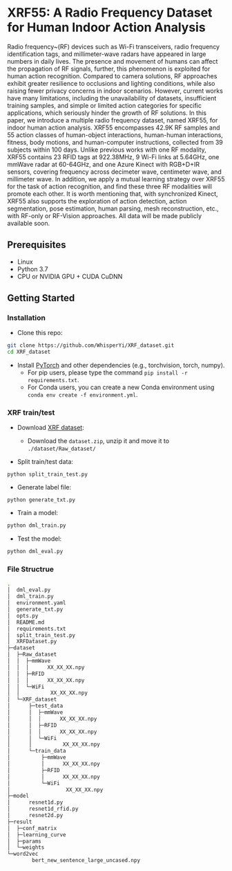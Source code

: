 # XRF55: A Radio Frequency Dataset for Human Indoor Action Analysis

Radio frequency~(RF) devices such as Wi-Fi transceivers, radio frequency identification tags, and millimeter-wave radars have appeared in large numbers in daily lives. The presence and movement of humans can affect the propagation of RF signals, further, this phenomenon is exploited for human action recognition. Compared to camera solutions, RF approaches exhibit greater resilience to occlusions and lighting conditions, while also raising fewer privacy concerns in indoor scenarios. However, current works have many limitations, including the unavailability of datasets, insufficient training samples, and simple or limited action categories for specific applications, which seriously hinder the growth of RF solutions. In this paper, we introduce a multiple radio frequency dataset, named XRF55, for indoor human action analysis. XRF55 encompasses 42.9K RF samples and 55 action classes of human-object interactions, human-human interactions, fitness, body motions, and human-computer instructions, collected from 39 subjects within 100 days. Unlike previous works with one RF modality, XRF55 contains 23 RFID tags at 922.38MHz, 9 Wi-Fi links at 5.64GHz, one mmWave radar at 60-64GHz, and one Azure Kinect with RGB+D+IR sensors, covering frequency across decimeter wave, centimeter wave, and millimeter wave. In addition, we apply a mutual learning strategy over XRF55 for the task of action recognition, and find these three RF modalities will promote each other. It is worth mentioning that, with synchronized Kinect, XRF55 also supports the exploration of action detection, action segmentation, pose estimation, human parsing, mesh reconstruction, etc., with RF-only or RF-Vision approaches. All data will be made publicly available soon.

## Prerequisites

- Linux
- Python 3.7
- CPU or NVIDIA GPU + CUDA CuDNN

## Getting Started

### Installation

- Clone this repo:

```bash
git clone https://github.com/WhisperYi/XRF_dataset.git
cd XRF_dataset
```

- Install [PyTorch](http://pytorch.org) and other dependencies (e.g., torchvision, torch, numpy).
  - For pip users, please type the command `pip install -r requirements.txt`.
  - For Conda users, you can create a new Conda environment using `conda env create -f environment.yml`.

### XRF train/test

- Download [XRF dataset](https://www.kaggle.com/xrfdataset/xrf55):
  - Download the `dataset.zip`, unzip it and move it to `./dataset/Raw_dataset/`

- Split train/test data:

```
python split_train_test.py 
```

- Generate label file:

```
python generate_txt.py 
```

- Train a model:

```bash
python dml_train.py 
```

- Test the model:

```bash
python dml_eval.py 
```

### File Structrue
```bash
.
│  dml_eval.py
│  dml_train.py
│  environment.yaml
│  generate_txt.py
│  opts.py
│  README.md
│  requirements.txt
│  split_train_test.py
│  XRFDataset.py
├─dataset
│  ├─Raw_dataset
│  │  ├─mmWave
│  │  │      XX_XX_XX.npy
│  │  ├─RFID
│  │  │      XX_XX_XX.npy
│  │  └─WiFi
│  │          XX_XX_XX.npy
│  └─XRF_dataset
│      ├─test_data
│      │  ├─mmWave
│      │  │      XX_XX_XX.npy
│      │  ├─RFID
│      │  │      XX_XX_XX.npy
│      │  └─WiFi
│      │          XX_XX_XX.npy
│      └─train_data
│          ├─mmWave
│          │      XX_XX_XX.npy
│          ├─RFID
│          │      XX_XX_XX.npy
│          └─WiFi
│                  XX_XX_XX.npy  
├─model
│      resnet1d.py
│      resnet1d_rfid.py
│      resnet2d.py
├─result
│  ├─conf_matrix
│  ├─learning_curve
│  ├─params
│  └─weights
└─word2vec
        bert_new_sentence_large_uncased.npy
```
